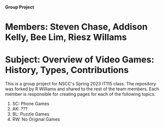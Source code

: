 **Group Project**

# Members: Steven Chase, Addison Kelly, Bee Lim, Riesz Willams 
# Subject: Overview of Video Games: History, Types, Contributions 

This is a group project for NSCC's Spring 2023 IT115 class. The repository was forked by R Williams and shared to the rest of the team members.
Each member is responsible for creating pages for each of the following topics:
  1. SC: Phone Games
  2. AK: ???
  3. BL: Puzzle Games
  4. RW: No Original Games 

